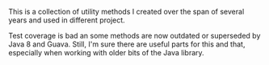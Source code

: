 This is a collection of utility methods I created over the span of several years and used in different project.

Test coverage is bad an some methods are now outdated or superseded by Java 8 and Guava.
Still, I'm sure there are useful parts for this and that, especially when working with older bits of the Java library.
